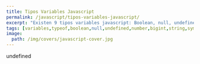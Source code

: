 ```yaml
---
title: Tipos Variables Javascript
permalink: /javascript/tipos-variables-javascript/
excerpt: "Existen 9 tipos variables javascript: Boolean, null, undefined, Number, BigInt, String, Symbol, Object y Function."
tags: [variables,typeof,boolean,null,undefined,number,bigint,string,symbol,object,function]
image:
  path: /img/covers/javascript-cover.jpg
---
```

undefined